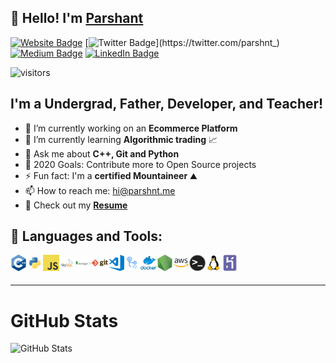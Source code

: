 👋 Hello! I'm [Parshant](https://parshnt.github.io)
----------------------

[![Website Badge](https://img.shields.io/badge/-parshnt.me-4E69C8?style=flat-square&labelColor=4E69C8&logo=Firefox&link=https://parshnt.me)](https://parshnt.me) 
[![Twitter Badge](https://img.shields.io/badge/-@parshnt__-00acee?style=flat-square&labelColor=00acee&logo=twitter&logoColor=white&link=https://twitter.com/parshnt_)](https://twitter.com/parshnt_) [![Medium Badge](https://img.shields.io/badge/-@parshnt-14c767?style=flat-square&labelColor=000000&logo=Medium&link=https://medium.com/@parshnt)](https://medium.com/@parshnt) [![LinkedIn Badge](https://img.shields.io/badge/-@parshnt-0e76a8?style=flat-square&labelColor=0e76a8&logo=LinkedIn&link=https://www.linkedin.com/in/parshnt/)](https://www.linkedin.com/in/parshnt/)

![visitors](https://visitor-badge.laobi.icu/badge?page_id=parshnt.profile.id)

## I'm a Undergrad, Father, Developer, and Teacher!
- 🔭 I’m currently working on an **Ecommerce Platform**
- 🌱 I’m currently learning **Algorithmic trading** 📈
- 💬 Ask me about **C++, Git and Python**
- 🥅 2020 Goals: Contribute more to Open Source projects
- ⚡ Fun fact: I'm a **certified Mountaineer** ⛰️
- 📫 How to reach me: hi@parshnt.me
- 📝 Check out my **[Resume](https://parshnt.github.io/my-resume/resume.pdf)**

## 🚀 Languages and Tools:

<img align="left" alt="Bash" width="26px" src="https://raw.githubusercontent.com/github/explore/80688e429a7d4ef2fca1e82350fe8e3517d3494d/topics/cpp/cpp.png" />
<img align="left" alt="Python" width="26px" src="https://raw.githubusercontent.com/github/explore/80688e429a7d4ef2fca1e82350fe8e3517d3494d/topics/python/python.png" />
<img align="left" alt="JavaScript" width="26px" src="https://raw.githubusercontent.com/github/explore/80688e429a7d4ef2fca1e82350fe8e3517d3494d/topics/javascript/javascript.png" />
<img align="left" alt="MySQL" width="26px" src="https://raw.githubusercontent.com/github/explore/80688e429a7d4ef2fca1e82350fe8e3517d3494d/topics/mysql/mysql.png" />
<img align="left" alt="MongoDB" width="26px" src="https://raw.githubusercontent.com/github/explore/80688e429a7d4ef2fca1e82350fe8e3517d3494d/topics/mongodb/mongodb.png" />
<img align="left" alt="Git" width="26px" src="https://raw.githubusercontent.com/github/explore/80688e429a7d4ef2fca1e82350fe8e3517d3494d/topics/git/git.png"/>
<img align="left" alt="Code" width="26px" src="https://raw.githubusercontent.com/github/explore/80688e429a7d4ef2fca1e82350fe8e3517d3494d/topics/visual-studio-code/visual-studio-code.png" />
<img align="left" alt="Actions" width="26px" src="https://raw.githubusercontent.com/github/explore/2c7e603b797535e5ad8b4beb575ab3b7354666e1/topics/actions/actions.png" />
<img align="left" alt="Docker" width="26px" src="https://raw.githubusercontent.com/github/explore/80688e429a7d4ef2fca1e82350fe8e3517d3494d/topics/docker/docker.png" />
<img align="left" alt="Node.js" width="26px" src="https://raw.githubusercontent.com/github/explore/80688e429a7d4ef2fca1e82350fe8e3517d3494d/topics/nodejs/nodejs.png" />
<img align="left" alt="AWS" width="26px" src="https://raw.githubusercontent.com/github/explore/80688e429a7d4ef2fca1e82350fe8e3517d3494d/topics/aws/aws.png" />
<img align="left" alt="Bash" width="26px" src="https://raw.githubusercontent.com/github/explore/80688e429a7d4ef2fca1e82350fe8e3517d3494d/topics/terminal/terminal.png" />
<img align="left" alt="Bash" width="26px" src="https://raw.githubusercontent.com/github/explore/80688e429a7d4ef2fca1e82350fe8e3517d3494d/topics/linux/linux.png" />
<img align="left" alt="Bash" width="26px" src="https://raw.githubusercontent.com/devicons/devicon/master/icons/heroku/heroku-plain.svg" />

<br />
<br />

---

<h1>GitHub Stats</h1>
<p><img src="https://github-readme-stats.vercel.app/api?username=parshnt&amp;show_icons=true" alt="GitHub Stats"></p>

